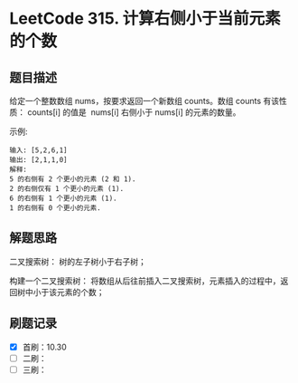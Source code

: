 # LeetCode 315. 计算右侧小于当前元素的个数

## 题目描述

给定一个整数数组 nums，按要求返回一个新数组 counts。数组 counts 有该性质： counts[i] 的值是  nums[i] 右侧小于 nums[i] 的元素的数量。

示例:

```
输入: [5,2,6,1]
输出: [2,1,1,0]
解释:
5 的右侧有 2 个更小的元素 (2 和 1).
2 的右侧仅有 1 个更小的元素 (1).
6 的右侧有 1 个更小的元素 (1).
1 的右侧有 0 个更小的元素.
```

## 解题思路

二叉搜索树：
树的左子树小于右子树；

构建一个二叉搜索树：
将数组从后往前插入二叉搜索树，元素插入的过程中，返回树中小于该元素的个数；

## 刷题记录

- [x] 首刷：10.30
- [ ] 二刷：
- [ ] 三刷：
